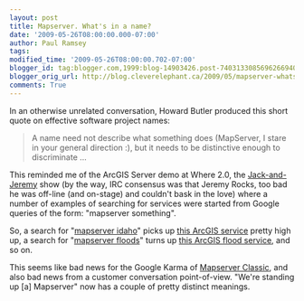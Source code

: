 ```yaml
---
layout: post
title: Mapserver. What's in a name?
date: '2009-05-26T08:00:00.000-07:00'
author: Paul Ramsey
tags: 
modified_time: '2009-05-26T08:00:00.702-07:00'
blogger_id: tag:blogger.com,1999:blog-14903426.post-7403133085696266940
blogger_orig_url: http://blog.cleverelephant.ca/2009/05/mapserver-whats-in-name.html
comments: True
---
```


In an otherwise unrelated conversation, Howard Butler produced this short quote on effective software project names:

<blockquote>A name need not describe what something does (MapServer, I stare in your general direction :), but it needs to be distinctive enough to discriminate ...</blockquote>

This reminded me of the ArcGIS Server demo at Where 2.0, the [Jack-and-Jeremy](http://where.blip.tv/file/2151502/) show (by the way, IRC consensus was that Jeremy Rocks, too bad he was off-line (and on-stage) and couldn't bask in the love) where a number of examples of searching for services were started from Google queries of the form: "mapserver something".

So, a search for "[mapserver idaho](http://www.google.com/search?q=mapserver+idaho)" picks up [this ArcGIS service](http://maps.insideidaho.org/ArcGIS/rest/services/climatologyMeteorologyAtmosphere/precipitation/MapServer) pretty high up, a search for "[mapserver floods](http://www.google.com/search?q=mapserver+floods)" turns up [this ArcGIS flood service](http://gis.adaweb.net/ArcGIS/rest/services/CountyMapper/flood/MapServer), and so on.

This seems like bad news for the Google Karma of [Mapserver Classic](http://mapserver.org/), and also bad news from a customer conversation point-of-view. "We're standing up [a] Mapserver" now has a couple of pretty distinct meanings.


